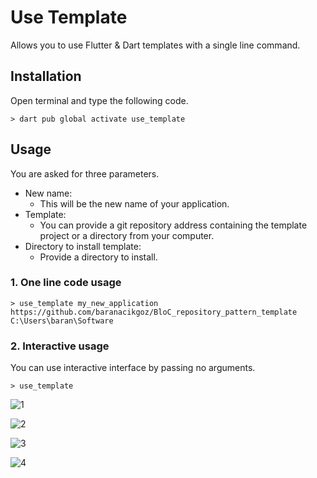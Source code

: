 # Use Template

Allows you to use Flutter & Dart templates with a single line command.  

## Installation
Open terminal and type the following code.
````
> dart pub global activate use_template
````

## Usage
You are asked for three parameters.  

* New name:
  * This will be the new name of your application.
* Template:
  * You can provide a git repository address containing the template project or a directory from your computer.
* Directory to install template:
  * Provide a directory to install.

### 1. One line code usage
````
> use_template my_new_application https://github.com/baranacikgoz/BloC_repository_pattern_template C:\Users\baran\Software
````

### 2. Interactive usage
You can use interactive interface by passing no arguments.

````
> use_template
````
![1](https://user-images.githubusercontent.com/52239507/181810321-cad98c35-d712-4f3a-bef4-bafd0b4a3636.png)  

![2](https://user-images.githubusercontent.com/52239507/181810387-20af325c-cf43-4c7a-9fd6-5cd1c85a597c.png)  

![3](https://user-images.githubusercontent.com/52239507/181810590-c111d940-34bd-47cb-910e-b3e05b8ec235.png)  

![4](https://user-images.githubusercontent.com/52239507/181810989-16982e90-4ce0-4231-bd86-393f1ddbab17.png)  
